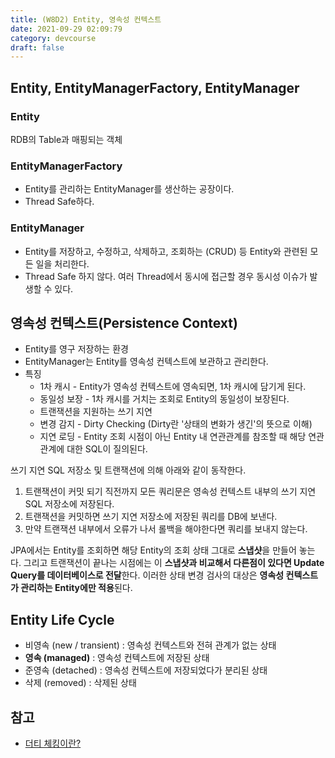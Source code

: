 ```yaml
---
title: (W8D2) Entity, 영속성 컨텍스트
date: 2021-09-29 02:09:79
category: devcourse
draft: false
---
```


## Entity, EntityManagerFactory, EntityManager

### Entity

RDB의 Table과 매핑되는 객체

### **EntityManagerFactory**

- Entity를 관리하는 EntityManager를 생산하는 공장이다.
- Thread Safe하다.

### EntityManager

- Entity를 저장하고, 수정하고, 삭제하고, 조회하는 (CRUD) 등 Entity와 관련된 모든 일을 처리한다.
- Thread Safe 하지 않다. 여러 Thread에서 동시에 접근할 경우 동시성 이슈가 발생할 수 있다.



## 영속성 컨텍스트(Persistence Context)

- Entity를 영구 저장하는 환경
- EntityManager는 Entity를 영속성 컨텍스트에 보관하고 관리한다.
- 특징
  - 1차 캐시 - Entity가 영속성 컨텍스트에 영속되면, 1차 캐시에 담기게 된다.
  - 동일성 보장 - 1차 캐시를 거치는 조회로 Entity의 동일성이 보장된다.
  - 트랜잭션을 지원하는 쓰기 지연
  - 변경 감지 - Dirty Checking (Dirty란 '상태의 변화가 생긴'의 뜻으로 이해)
  - 지연 로딩 - Entity 조회 시점이 아닌 Entity 내 연관관계를 참조할 때 해당 연관관계에 대한 SQL이 질의된다.

쓰기 지연 SQL 저장소 및 트랜잭션에 의해 아래와 같이 동작한다.

1. 트랜잭션이 커밋 되기 직전까지 모든 쿼리문은 영속성 컨텍스트 내부의 쓰기 지연 SQL 저장소에 저장된다.
2. 트랜잭션을 커밋하면 쓰기 지연 저장소에 저장된 쿼리를 DB에 보낸다.
3. 만약 트랜잭션 내부에서 오류가 나서 롤백을 해야한다면 쿼리를 보내지 않는다.

JPA에서는 Entity를 조회하면 해당 Entity의 조회 상태 그대로 **스냅샷**을 만들어 놓는다.
그리고 트랜잭션이 끝나는 시점에는 이 **스냅샷과 비교해서 다른점이 있다면 Update Query를 데이터베이스로 전달**한다.
이러한 상태 변경 검사의 대상은 **영속성 컨텍스트가 관리하는 Entity에만 적용**된다.



## Entity Life Cycle

- 비영속 (new / transient) : 영속성 컨텍스트와 전혀 관계가 없는 상태
- **영속 (managed)** : 영속성 컨텍스트에 저장된 상태
- 준영속 (detached) : 영속성 컨텍스트에 저장되었다가 분리된 상태
- 삭제 (removed) : 삭제된 상태



## 참고

- [더티 체킹이란?](https://jojoldu.tistory.com/415)

